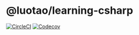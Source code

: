 # @luotao/learning-csharp

<a href="https://circleci.com/gh/luotaoyeah/learning-csharp/tree/master"><img alt="CircleCI" src="https://img.shields.io/circleci/build/github/luotaoyeah/learning-csharp/master.svg"></a>
<a href="https://codecov.io/gh/luotaoyeah/learning-csharp"><img alt="Codecov" src="https://img.shields.io/codecov/c/github/luotaoyeah/learning-csharp.svg"></a>
